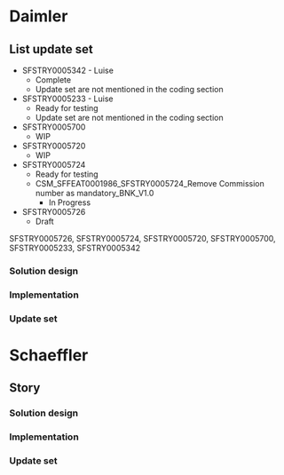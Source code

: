# Daimler

## List update set

- SFSTRY0005342 - Luise
	- Complete
	- Update set are not mentioned in the coding section
- SFSTRY0005233 - Luise
	- Ready for testing
	- Update set are not mentioned in the coding section
- SFSTRY0005700
	- WIP
- SFSTRY0005720
	- WIP
- SFSTRY0005724
	- Ready for testing
	- CSM_SFFEAT0001986_SFSTRY0005724_Remove Commission number as mandatory_BNK_V1.0
		- In Progress
- SFSTRY0005726
	- Draft


SFSTRY0005726, SFSTRY0005724, SFSTRY0005720, SFSTRY0005700, SFSTRY0005233, SFSTRY0005342

### Solution design

### Implementation

### Update set

# Schaeffler

## Story

### Solution design

### Implementation

### Update set